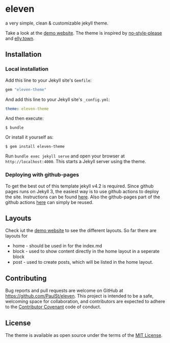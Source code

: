 # eleven
a very simple, clean & customizable jekyll theme.

Take a look at the [demo website](https://paulst.github.io/eleven/). The theme is inspired by [no-style-please](https://github.com/riggraz/no-style-please) and [elly.town](https://elly.town/).

## Installation

### Local installation
Add this line to your Jekyll site's `Gemfile`:

```ruby
gem "eleven-theme"
```

And add this line to your Jekyll site's `_config.yml`:

```yaml
theme: eleven-theme
```

And then execute:

    $ bundle

Or install it yourself as:

    $ gem install eleven-theme
    
Run `bundle exec jekyll serve` and open your browser at `http://localhost:4000`. This starts a Jekyll server using the theme.

### Deploying with github-pages
To get the best out of this template jekyll v4.2 is required. Since github pages runs on Jekyll 3, the easiest way is to use github actions to deploy the site. 
Instructions can be found [here](https://jekyllrb.com/docs/continuous-integration/github-actions/). 
Also the github-pages part of the github actions [here](https://github.com/PaulSt/eleven/blob/main/.github/workflows/ci.yml) can simply be reused.

## Layouts

Check iut the [demo website](https://paulst.github.io/eleven/) to see the different layouts. So far there are layouts for 
* home - should be used in for the index.md
* block - used to show content directly in the home layout in a seperate block
* post - used to create posts, which will be listed in the home layout.

## Contributing

Bug reports and pull requests are welcome on GitHub at https://github.com/PaulSt/eleven. This project is intended to be a safe, welcoming space for collaboration, and contributors are expected to adhere to the [Contributor Covenant](http://contributor-covenant.org) code of conduct.

## License

The theme is available as open source under the terms of the [MIT License](https://opensource.org/licenses/MIT).

